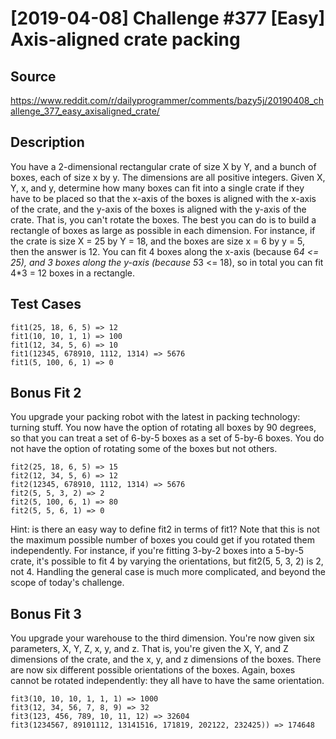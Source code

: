 # [2019-04-08] Challenge #377 [Easy] Axis-aligned crate packing

## Source
https://www.reddit.com/r/dailyprogrammer/comments/bazy5j/20190408_challenge_377_easy_axisaligned_crate/

## Description 

You have a 2-dimensional rectangular crate of size X by Y, and a bunch of boxes, each of size x by y. The dimensions are all positive integers.
Given X, Y, x, and y, determine how many boxes can fit into a single crate if they have to be placed so that the x-axis of the boxes is aligned with the x-axis of the crate, and the y-axis of the boxes is aligned with the y-axis of the crate. That is, you can't rotate the boxes. The best you can do is to build a rectangle of boxes as large as possible in each dimension.
For instance, if the crate is size X = 25 by Y = 18, and the boxes are size x = 6 by y = 5, then the answer is 12. You can fit 4 boxes along the x-axis (because 6*4 <= 25), and 3 boxes along the y-axis (because 5*3 <= 18), so in total you can fit 4*3 = 12 boxes in a rectangle.

## Test Cases
```
fit1(25, 18, 6, 5) => 12
fit1(10, 10, 1, 1) => 100
fit1(12, 34, 5, 6) => 10
fit1(12345, 678910, 1112, 1314) => 5676
fit1(5, 100, 6, 1) => 0
```

## Bonus Fit 2

You upgrade your packing robot with the latest in packing technology: turning stuff. You now have the option of rotating all boxes by 90 degrees, so that you can treat a set of 6-by-5 boxes as a set of 5-by-6 boxes. You do not have the option of rotating some of the boxes but not others.
```
fit2(25, 18, 6, 5) => 15
fit2(12, 34, 5, 6) => 12
fit2(12345, 678910, 1112, 1314) => 5676
fit2(5, 5, 3, 2) => 2
fit2(5, 100, 6, 1) => 80
fit2(5, 5, 6, 1) => 0
```
Hint: is there an easy way to define fit2 in terms of fit1?
Note that this is not the maximum possible number of boxes you could get if you rotated them independently. For instance, if you're fitting 3-by-2 boxes into a 5-by-5 crate, it's possible to fit 4 by varying the orientations, but fit2(5, 5, 3, 2) is 2, not 4. Handling the general case is much more complicated, and beyond the scope of today's challenge.


## Bonus Fit 3 

You upgrade your warehouse to the third dimension. You're now given six parameters, X, Y, Z, x, y, and z. That is, you're given the X, Y, and Z dimensions of the crate, and the x, y, and z dimensions of the boxes. There are now six different possible orientations of the boxes. Again, boxes cannot be rotated independently: they all have to have the same orientation.
```
fit3(10, 10, 10, 1, 1, 1) => 1000
fit3(12, 34, 56, 7, 8, 9) => 32
fit3(123, 456, 789, 10, 11, 12) => 32604
fit3(1234567, 89101112, 13141516, 171819, 202122, 232425)) => 174648
```
